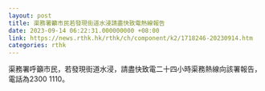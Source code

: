 ```yaml
---
layout: post
title: 渠務署籲市民若發現街道水浸請盡快致電熱線報告
date: 2023-09-14 06:22:31.000000000 +08:00
link: https://news.rthk.hk/rthk/ch/component/k2/1718246-20230914.htm
categories: rthk
---
```


渠務署呼籲市民，若發現街道水浸，請盡快致電二十四小時渠務熱線向該署報告，電話為2300 1110。
